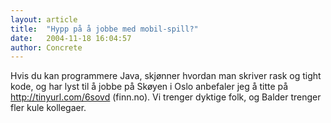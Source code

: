 ```yaml
---
layout: article
title:  "Hypp på å jobbe med mobil-spill?"
date:   2004-11-18 16:04:57
author: Concrete
---
```

Hvis du kan programmere Java, skjønner hvordan man skriver rask og tight
kode, og har lyst til å jobbe på Skøyen i Oslo anbefaler jeg å titte på
<http://tinyurl.com/6sovd> (finn.no). Vi trenger dyktige folk, og Balder
trenger fler kule kollegaer.

